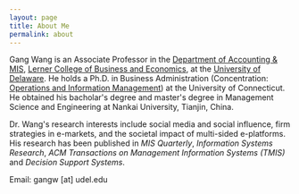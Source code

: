 ```yaml
---
layout: page
title: About Me
permalink: about
---
```


Gang Wang is an Associate Professor in the [Department of Accounting & MIS](https://lerner.udel.edu/departments/accounting-management-information-systems/), [Lerner College of Business and Economics](https://lerner.udel.edu/), at the [University of Delaware](https://www.udel.edu/). He holds a Ph.D. in Business Administration (Concentration: [Operations and Information Management](https://opim.business.uconn.edu/)) at the University of Connecticut. He obtained his bacholar's degree and master's degree in Management Science and Engineering at Nankai University, Tianjin, China.

Dr. Wang's research interests include social media and social influence, firm strategies in e-markets, and the societal impact of multi-sided e-platforms.  His research has been published in *MIS Quarterly*, *Information Systems Research*, *ACM Transactions on Management Information Systems (TMIS)* and *Decision Support Systems*.

Email: gangw [at] udel.edu


